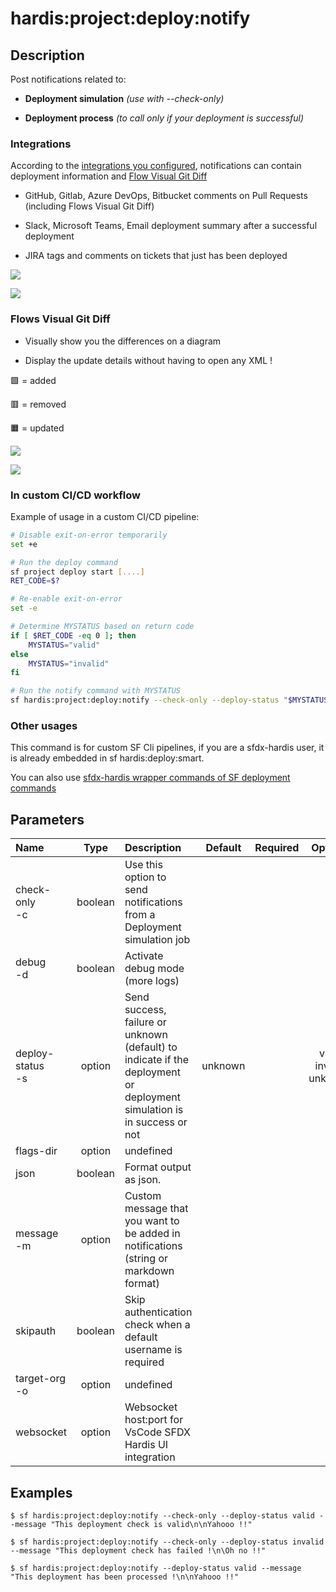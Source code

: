 <!-- This file has been generated with command 'sf hardis:doc:plugin:generate'. Please do not update it manually or it may be overwritten -->
# hardis:project:deploy:notify

## Description

Post notifications related to:

- **Deployment simulation** _(use with --check-only)_

- **Deployment process** _(to call only if your deployment is successful)_

### Integrations

According to the [integrations you configured](https://sfdx-hardis.cloudity.com/salesforce-ci-cd-setup-integrations-home/), notifications can contain deployment information and [Flow Visual Git Diff](https://sfdx-hardis.cloudity.com/salesforce-deployment-assistant-home/#flow-visual-git-diff)

  - GitHub, Gitlab, Azure DevOps, Bitbucket comments on Pull Requests (including Flows Visual Git Diff)

  - Slack, Microsoft Teams, Email deployment summary after a successful deployment

  - JIRA tags and comments on tickets that just has been deployed

![](https://sfdx-hardis.cloudity.com/assets/images/screenshot-jira-gitlab.jpg)

![](https://sfdx-hardis.cloudity.com/assets/images/screenshot-jira-slack.jpg)

### Flows Visual Git Diff

- Visually show you the differences on a diagram

- Display the update details without having to open any XML !

🟩 = added

🟥 = removed

🟧 = updated

![](https://sfdx-hardis.cloudity.com/assets/images/flow-visual-git-diff.jpg)

![](https://sfdx-hardis.cloudity.com/assets/images/flow-visual-git-diff-2.jpg)

### In custom CI/CD workflow

Example of usage in a custom CI/CD pipeline:

```bash
# Disable exit-on-error temporarily
set +e

# Run the deploy command
sf project deploy start [....]
RET_CODE=$?

# Re-enable exit-on-error
set -e

# Determine MYSTATUS based on return code
if [ $RET_CODE -eq 0 ]; then
    MYSTATUS="valid"
else
    MYSTATUS="invalid"
fi

# Run the notify command with MYSTATUS
sf hardis:project:deploy:notify --check-only --deploy-status "$MYSTATUS"
```

### Other usages

This command is for custom SF Cli pipelines, if you are a sfdx-hardis user, it is already embedded in sf hardis:deploy:smart.

You can also use [sfdx-hardis wrapper commands of SF deployment commands](https://sfdx-hardis.cloudity.com/salesforce-deployment-assistant-setup/#using-custom-cicd-pipeline)


## Parameters

| Name                 |  Type   | Description                                                                                                            | Default | Required |            Options            |
|:---------------------|:-------:|:-----------------------------------------------------------------------------------------------------------------------|:-------:|:--------:|:-----------------------------:|
| check-only<br/>-c    | boolean | Use this option to send notifications from a Deployment simulation job                                                 |         |          |                               |
| debug<br/>-d         | boolean | Activate debug mode (more logs)                                                                                        |         |          |                               |
| deploy-status<br/>-s | option  | Send success, failure or unknown (default) to indicate if the deployment or deployment simulation is in success or not | unknown |          | valid<br/>invalid<br/>unknown |
| flags-dir            | option  | undefined                                                                                                              |         |          |                               |
| json                 | boolean | Format output as json.                                                                                                 |         |          |                               |
| message<br/>-m       | option  | Custom message that you want to be added in notifications (string or markdown format)                                  |         |          |                               |
| skipauth             | boolean | Skip authentication check when a default username is required                                                          |         |          |                               |
| target-org<br/>-o    | option  | undefined                                                                                                              |         |          |                               |
| websocket            | option  | Websocket host:port for VsCode SFDX Hardis UI integration                                                              |         |          |                               |

## Examples

```shell
$ sf hardis:project:deploy:notify --check-only --deploy-status valid --message "This deployment check is valid\n\nYahooo !!"
```

```shell
$ sf hardis:project:deploy:notify --check-only --deploy-status invalid --message "This deployment check has failed !\n\Oh no !!"
```

```shell
$ sf hardis:project:deploy:notify --deploy-status valid --message "This deployment has been processed !\n\nYahooo !!"
```


